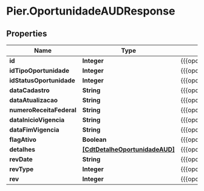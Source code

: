 # Pier.OportunidadeAUDResponse

## Properties
Name | Type | Description | Notes
------------ | ------------- | ------------- | -------------
**id** | **Integer** | {{{oportunidade_a_u_d_response_id_value}}} | [optional] 
**idTipoOportunidade** | **Integer** | {{{oportunidade_a_u_d_response_id_tipo_oportunidade_value}}} | [optional] 
**idStatusOportunidade** | **Integer** | {{{oportunidade_a_u_d_response_id_status_oportunidade_value}}} | [optional] 
**dataCadastro** | **String** | {{{oportunidade_a_u_d_response_data_cadastro_value}}} | [optional] 
**dataAtualizacao** | **String** | {{{oportunidade_a_u_d_response_data_atualizacao_value}}} | [optional] 
**numeroReceitaFederal** | **String** | {{{oportunidade_a_u_d_response_numero_receita_federal_value}}} | [optional] 
**dataInicioVigencia** | **String** | {{{oportunidade_a_u_d_response_data_inicio_vigencia_value}}} | [optional] 
**dataFimVigencia** | **String** | {{{oportunidade_a_u_d_response_data_fim_vigencia_value}}} | [optional] 
**flagAtivo** | **Boolean** | {{{oportunidade_a_u_d_response_flag_ativo_value}}} | [optional] 
**detalhes** | [**[CdtDetalheOportunidadeAUD]**](CdtDetalheOportunidadeAUD.md) | {{{oportunidade_a_u_d_response_detalhes_value}}} | [optional] 
**revDate** | **String** | {{{oportunidade_a_u_d_response_rev_date_value}}} | [optional] 
**revType** | **Integer** | {{{oportunidade_a_u_d_response_rev_type_value}}} | [optional] 
**rev** | **Integer** | {{{oportunidade_a_u_d_response_rev_value}}} | [optional] 


